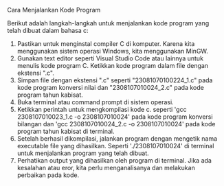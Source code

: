 Cara Menjalankan Kode Program

Berikut adalah langkah-langkah untuk menjalankan kode program yang telah dibuat dalam bahasa c:
1. Pastikan untuk menginstal compiler C di komputer. Karena kita menggunakan sistem operasi Windows, kita menggunakan MinGW.
2. Gunakan text editor seperti Visual Studio Code atau lainnya untuk menulis kode program C. Ketikkan kode program dalam file dengan ekstensi ".c".
3. Simpan file dengan ekstensi ".c" seperti "23081070100224_1.c" pada kode program konversi nilai dan "2308107010024_2.c" pada kode program tahun kabisat.
4. Buka terminal atau command prompt di sistem operasi.
5. Ketikkan perintah untuk mengkompilasi kode c. seperti 'gcc 2308107010023_1.c -o 2308107010024' pada kode program konversi bilangan dan 'gcc 2308107010024_2.c -o 2308107010024' pada kode program tahun kabisat di terminal.
6. Setelah berhasil dikompilasi, jalankan program dengan mengetik nama executable file yang dihasilkan. Seperti './2308107010024' di terminal untuk menjalankan program yang telah dibuat.
7. Perhatikan output yang dihasilkan oleh program di terminal. Jika ada kesalahan atau eror, kita perlu menganalisanya dan melakukan perbaikan pada kode.
